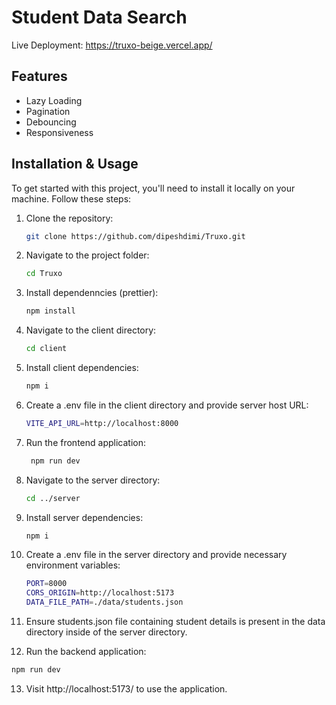 # Student Data Search
Live Deployment: https://truxo-beige.vercel.app/

## Features
- Lazy Loading
- Pagination
- Debouncing
- Responsiveness

## Installation & Usage

To get started with this project, you'll need to install it locally on your machine. Follow these steps:

1. Clone the repository:

    ```bash
    git clone https://github.com/dipeshdimi/Truxo.git
    ```

2. Navigate to the project folder:

    ```bash
    cd Truxo
    ```

3. Install dependenncies (prettier):

    ```bash
    npm install
    ```

4. Navigate to the client directory:

    ```bash
    cd client
    ```

5. Install client dependencies:

    ```bash
    npm i
    ```
    
6. Create a .env file in the client directory and provide server host URL:

    ```bash
    VITE_API_URL=http://localhost:8000
    ```

7. Run the frontend application:
   
   ```bash
    npm run dev
    ```

8. Navigate to the server directory:

    ```bash
    cd ../server
    ```

9. Install server dependencies:

    ```bash
    npm i
    ```
    
10. Create a .env file in the server directory and provide necessary environment variables:

    ```bash
    PORT=8000
    CORS_ORIGIN=http://localhost:5173
    DATA_FILE_PATH=./data/students.json
    ```
    
11. Ensure students.json file containing student details is present in the data directory inside of the server directory.

12. Run the backend application:
   
   ```bash
   npm run dev
   ```

13. Visit http://localhost:5173/ to use the application.
